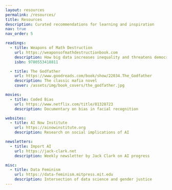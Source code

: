 ```yaml
---
layout: resources
permalink: /resources/
title: Resources
description: Curated recommendations for learning and inspiration
nav: true
nav_order: 5

readings:
  - title: Weapons of Math Destruction
    url: https://weaponsofmathdestructionbook.com
    description: How big data increases inequality and threatens democracy
    isbn: 9780553418811

  - title: The Godfather
    url: https://www.goodreads.com/book/show/22034.The_Godfather
    description: The classic mafia novel
    cover: /assets/img/book_covers/the_godfather.jpg

movies:
  - title: Coded Bias
    url: https://www.netflix.com/title/81328723
    description: Documentary on bias in facial recognition

websites:
  - title: AI Now Institute
    url: https://ainowinstitute.org
    description: Research on social implications of AI

newsletters:
  - title: Import AI
    url: https://jack-clark.net
    description: Weekly newsletter by Jack Clark on AI progress

misc:
  - title: Data Feminism
    url: https://data-feminism.mitpress.mit.edu
    description: Intersection of data science and gender justice
---
```

